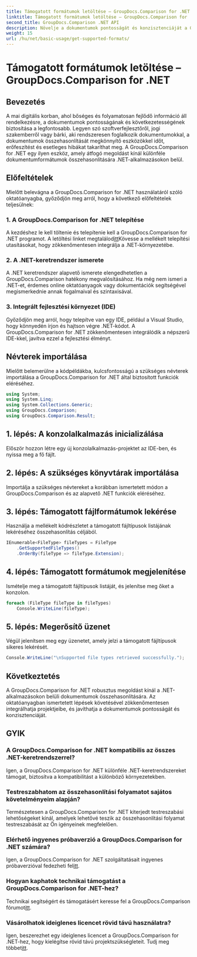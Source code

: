 ```yaml
---
title: Támogatott formátumok letöltése – GroupDocs.Comparison for .NET
linktitle: Támogatott formátumok letöltése – GroupDocs.Comparison for .NET
second_title: GroupDocs.Comparison .NET API
description: Növelje a dokumentumok pontosságát és konzisztenciáját a GroupDocs.Comparison for .NET segítségével. Zökkenőmentesen integrálja ezt a hatékony eszközt .NET-alkalmazásaiba.
weight: 15
url: /hu/net/basic-usage/get-supported-formats/
---
```


# Támogatott formátumok letöltése – GroupDocs.Comparison for .NET

## Bevezetés
A mai digitális korban, ahol bőséges és folyamatosan fejlődő információ áll rendelkezésre, a dokumentumok pontosságának és következetességének biztosítása a legfontosabb. Legyen szó szoftverfejlesztőről, jogi szakemberről vagy bárki, aki rendszeresen foglalkozik dokumentumokkal, a dokumentumok összehasonlítását megkönnyítő eszközökkel időt, erőfeszítést és esetleges hibákat takaríthat meg. A GroupDocs.Comparison for .NET egy ilyen eszköz, amely átfogó megoldást kínál különféle dokumentumformátumok összehasonlítására .NET-alkalmazásokon belül.
## Előfeltételek
Mielőtt belevágna a GroupDocs.Comparison for .NET használatáról szóló oktatóanyagba, győződjön meg arról, hogy a következő előfeltételek teljesülnek:
### 1. A GroupDocs.Comparison for .NET telepítése
 A kezdéshez le kell töltenie és telepítenie kell a GroupDocs.Comparison for .NET programot. A letöltési linket megtalálod[itt](https://releases.groupdocs.com/comparison/net/)Kövesse a mellékelt telepítési utasításokat, hogy zökkenőmentesen integrálja a .NET-környezetébe.
### 2. A .NET-keretrendszer ismerete
A .NET keretrendszer alapvető ismerete elengedhetetlen a GroupDocs.Comparison hatékony megvalósításához. Ha még nem ismeri a .NET-et, érdemes online oktatóanyagok vagy dokumentációk segítségével megismerkednie annak fogalmaival és szintaxisával.
### 3. Integrált fejlesztési környezet (IDE)
Győződjön meg arról, hogy telepítve van egy IDE, például a Visual Studio, hogy könnyedén írjon és hajtson végre .NET-kódot. A GroupDocs.Comparison for .NET zökkenőmentesen integrálódik a népszerű IDE-kkel, javítva ezzel a fejlesztési élményt.

## Névterek importálása
Mielőtt belemerülne a kódpéldákba, kulcsfontosságú a szükséges névterek importálása a GroupDocs.Comparison for .NET által biztosított funkciók eléréséhez.
```csharp
using System;
using System.Linq;
using System.Collections.Generic;
using GroupDocs.Comparison;
using GroupDocs.Comparison.Result;
```

## 1. lépés: A konzolalkalmazás inicializálása
Először hozzon létre egy új konzolalkalmazás-projektet az IDE-ben, és nyissa meg a fő fájlt.
## 2. lépés: A szükséges könyvtárak importálása
Importálja a szükséges névtereket a korábban ismertetett módon a GroupDocs.Comparison és az alapvető .NET funkciók eléréséhez.
## 3. lépés: Támogatott fájlformátumok lekérése
Használja a mellékelt kódrészletet a támogatott fájltípusok listájának lekéréséhez összehasonlítás céljából.
```csharp
IEnumerable<FileType> fileTypes = FileType
    .GetSupportedFileTypes()
    .OrderBy(fileType => fileType.Extension);
```
## 4. lépés: Támogatott formátumok megjelenítése
Ismételje meg a támogatott fájltípusok listáját, és jelenítse meg őket a konzolon.
```csharp
foreach (FileType fileType in fileTypes)
    Console.WriteLine(fileType);
```
## 5. lépés: Megerősítő üzenet
Végül jelenítsen meg egy üzenetet, amely jelzi a támogatott fájltípusok sikeres lekérését.
```csharp
Console.WriteLine("\nSupported file types retrieved successfully.");
```

## Következtetés
A GroupDocs.Comparison for .NET robusztus megoldást kínál a .NET-alkalmazásokon belüli dokumentumok összehasonlítására. Az oktatóanyagban ismertetett lépések követésével zökkenőmentesen integrálhatja projektjeibe, és javíthatja a dokumentumok pontosságát és konzisztenciáját.
## GYIK
### A GroupDocs.Comparison for .NET kompatibilis az összes .NET-keretrendszerrel?
Igen, a GroupDocs.Comparison for .NET különféle .NET-keretrendszereket támogat, biztosítva a kompatibilitást a különböző környezetekben.
### Testreszabhatom az összehasonlítási folyamatot sajátos követelményeim alapján?
Természetesen a GroupDocs.Comparison for .NET kiterjedt testreszabási lehetőségeket kínál, amelyek lehetővé teszik az összehasonlítási folyamat testreszabását az Ön igényeinek megfelelően.
### Elérhető ingyenes próbaverzió a GroupDocs.Comparison for .NET számára?
 Igen, a GroupDocs.Comparison for .NET szolgáltatásait ingyenes próbaverzióval fedezheti fel[itt](https://releases.groupdocs.com/).
### Hogyan kaphatok technikai támogatást a GroupDocs.Comparison for .NET-hez?
 Technikai segítségért és támogatásért keresse fel a GroupDocs.Comparison fórumot[itt](https://forum.groupdocs.com/c/comparison/12).
### Vásárolhatok ideiglenes licencet rövid távú használatra?
 Igen, beszerezhet egy ideiglenes licencet a GroupDocs.Comparison for .NET-hez, hogy kielégítse rövid távú projektszükségleteit. Tudj meg többet[itt](https://purchase.groupdocs.com/temporary-license/).